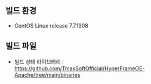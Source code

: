 ## 빌드 환경

- CentOS Linux release 7.7.1908

## 빌드 파일

- 빌드 상태 라이브러리 : https://github.com/TmaxSoftOfficial/HyperFrameOE-Apache/tree/main/binaries
